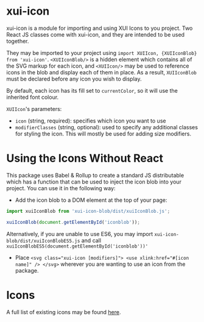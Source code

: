 xui-icon
========

xui-icon is a module for importing and using XUI Icons to you project. Two React JS classes come with xui-icon, and they are intended to be used together. 

They may be imported to your project using `import XUIIcon, {XUIIconBlob} from 'xui-icon'`. `<XUIIconBlob/>` is a hidden element which contains all of the SVG markup for each icon, and `<XUIIcon/>` may be used to reference icons in the blob and display each of them in place. As a result, `XUIIconBlob` must be declared before any icon you wish to display.

By default, each icon has its fill set to `currentColor`, so it will use the inherited font colour.

`XUIIcon`'s parameters:
 - `icon` (string, required): specifies which icon you want to use
 - `modifierClasses` (string, optional): used to specify any additional classes for styling the icon. This will mostly be used for adding size modifiers. 

Using the Icons Without React
=============================

This package uses Babel & Rollup to create a standard JS distributable which has a function that can be used to inject the icon blob into your project. You can use it in the following way:
 - Add the icon blob to a DOM element at the top of your page:
 ```js
import xuiIconBlob from 'xui-icon-blob/dist/xuiIconBlob.js';

xuiIconBlob(document.getElementById('iconblob'));
```
 Alternatively, if you are unable to use ES6, you may import `xui-icon-blob/dist/xuiIconBlobES5.js` and call `xuiIconBlobES5(document.getElementById('iconblob'))'`
 - Place `<svg class="xui-icon [modifiers]"> <use xlink:href="#[icon name]" /> </svg>` wherever you are wanting to use an icon from the package.

Icons
=====

A full list of existing icons may be found [here](https://github.dev.xero.com/pages/UXE/xui-icon/).
